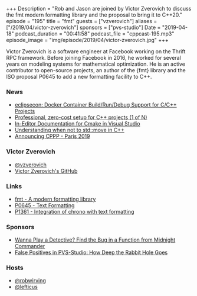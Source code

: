 +++
Description = "Rob and Jason are joined by Victor Zverovich to discuss the fmt modern formatting library and the proposal to bring it to C++20."
episode = "195"
title = "fmt"
guests = ["vzverovich"]
aliases = ["/2019/04/victor-zverovich"]
sponsors = ["pvs-studio"]
Date = "2019-04-18"
podcast_duration = "00:41:58"
podcast_file = "cppcast-195.mp3"
episode_image = "img/episode/2019/04/victor-zverovich.jpg"
+++

Victor Zverovich is a software engineer at Facebook working on the Thrift RPC framework. Before joining Facebook in 2016, he worked for several years on modeling systems for mathematical optimization. He is an active contributor to open-source projects, an author of the {fmt} library and the ISO proposal P0645 to add a new formatting facility to C++.

### News ###

 - [eclipsecon: Docker Container Build/Run/Debug Support for C/C++ Projects](https://www.eclipsecon.org/europe2017/session/docker-container-buildrundebug-support-cc-projects)
 - [Professional, zero-cost setup for C++ projects (1 of N)](https://awfulcode.io/2019/04/13/professional-zero-cost-setup-for-c-projects-part-1-of-n/)
 - [In-Editor Documentation for Cmake in Visual Studio](https://devblogs.microsoft.com/cppblog/in-editor-documentation-for-cmake-in-visual-studio/)
 - [Understanding when not to std::move in C++](https://developers.redhat.com/blog/2019/04/12/understanding-when-not-to-stdmove-in-c/)
 - [Announcing CPPP - Paris 2019](https://www.reddit.com/r/cpp/comments/bcdd76/announcing_cppp_paris_2019/)

### Victor Zverovich ###

 - [@vzverovich](https://twitter.com/vzverovich)
 - [Victor Zverovich's GitHub](https://github.com/vitaut)

### Links ###

 - [fmt - A modern formatting library](https://github.com/fmtlib/fmt)
 - [P0645 - Text Formatting](http://www.open-std.org/jtc1/sc22/wg21/docs/papers/2019/p0645r5.html)
 - [P1361 - Integration of chrono with text formatting](http://www.open-std.org/jtc1/sc22/wg21/docs/papers/2019/p1361r0.pdf)

### Sponsors ###

- [Wanna Play a Detective? Find the Bug in a Function from Midnight Commander](https://www.viva64.com/en/b/0610/)
- [False Positives in PVS-Studio: How Deep the Rabbit Hole Goes](https://www.viva64.com/en/b/0612/)

### Hosts ###

- [@robwirving](https://twitter.com/robwirving)
- [@lefticus](https://twitter.com/lefticus)

